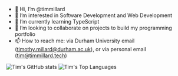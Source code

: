 - 👋 Hi, I’m @timmillard
- 👀 I’m interested in Software Development and Web Development
- 🌱 I’m currently learning TypeScript
- 💞️ I’m looking to collaborate on projects to build my programming portfolio
- 📫 How to reach me: via Durham University email (timothy.millard@durham.ac.uk), or via personal email (tim@timmillard.tech)
<!---
timmillard/timmillard is a ✨ special ✨ repository because its `README.md` (this file) appears on your GitHub profile.
You can click the Preview link to take a look at your changes.
--->

![Tim's GitHub stats](https://github-readme-stats.vercel.app/api?username=timmillard&show_icons=true&theme=transparent)
![Tim's Top Languages](https://github-readme-stats.vercel.app/api/top-langs/?username=timmillard)
